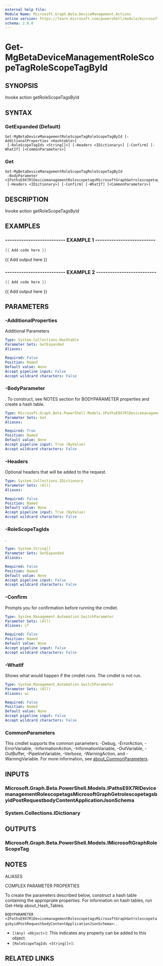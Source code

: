 ```yaml
---
external help file:
Module Name: Microsoft.Graph.Beta.DeviceManagement.Actions
online version: https://learn.microsoft.com/powershell/module/microsoft.graph.beta.devicemanagement.actions/get-mgbetadevicemanagementrolescopetagrolescopetagbyid
schema: 2.0.0
---
```


# Get-MgBetaDeviceManagementRoleScopeTagRoleScopeTagById

## SYNOPSIS
Invoke action getRoleScopeTagsById

## SYNTAX

### GetExpanded (Default)
```
Get-MgBetaDeviceManagementRoleScopeTagRoleScopeTagById [-AdditionalProperties <Hashtable>]
 [-RoleScopeTagIds <String[]>] [-Headers <IDictionary>] [-Confirm] [-WhatIf] [<CommonParameters>]
```

### Get
```
Get-MgBetaDeviceManagementRoleScopeTagRoleScopeTagById
 -BodyParameter <IPathsE9X7RlDevicemanagementRolescopetagsMicrosoftGraphGetrolescopetagsbyidPostRequestbodyContentApplicationJsonSchema>
 [-Headers <IDictionary>] [-Confirm] [-WhatIf] [<CommonParameters>]
```

## DESCRIPTION
Invoke action getRoleScopeTagsById

## EXAMPLES

### -------------------------- EXAMPLE 1 --------------------------
```powershell
{{ Add code here }}
```

{{ Add output here }}

### -------------------------- EXAMPLE 2 --------------------------
```powershell
{{ Add code here }}
```

{{ Add output here }}

## PARAMETERS

### -AdditionalProperties
Additional Parameters

```yaml
Type: System.Collections.Hashtable
Parameter Sets: GetExpanded
Aliases:

Required: False
Position: Named
Default value: None
Accept pipeline input: False
Accept wildcard characters: False
```

### -BodyParameter
.
To construct, see NOTES section for BODYPARAMETER properties and create a hash table.

```yaml
Type: Microsoft.Graph.Beta.PowerShell.Models.IPathsE9X7RlDevicemanagementRolescopetagsMicrosoftGraphGetrolescopetagsbyidPostRequestbodyContentApplicationJsonSchema
Parameter Sets: Get
Aliases:

Required: True
Position: Named
Default value: None
Accept pipeline input: True (ByValue)
Accept wildcard characters: False
```

### -Headers
Optional headers that will be added to the request.

```yaml
Type: System.Collections.IDictionary
Parameter Sets: (All)
Aliases:

Required: False
Position: Named
Default value: None
Accept pipeline input: True (ByValue)
Accept wildcard characters: False
```

### -RoleScopeTagIds
.

```yaml
Type: System.String[]
Parameter Sets: GetExpanded
Aliases:

Required: False
Position: Named
Default value: None
Accept pipeline input: False
Accept wildcard characters: False
```

### -Confirm
Prompts you for confirmation before running the cmdlet.

```yaml
Type: System.Management.Automation.SwitchParameter
Parameter Sets: (All)
Aliases: cf

Required: False
Position: Named
Default value: None
Accept pipeline input: False
Accept wildcard characters: False
```

### -WhatIf
Shows what would happen if the cmdlet runs.
The cmdlet is not run.

```yaml
Type: System.Management.Automation.SwitchParameter
Parameter Sets: (All)
Aliases: wi

Required: False
Position: Named
Default value: None
Accept pipeline input: False
Accept wildcard characters: False
```

### CommonParameters
This cmdlet supports the common parameters: -Debug, -ErrorAction, -ErrorVariable, -InformationAction, -InformationVariable, -OutVariable, -OutBuffer, -PipelineVariable, -Verbose, -WarningAction, and -WarningVariable. For more information, see [about_CommonParameters](http://go.microsoft.com/fwlink/?LinkID=113216).

## INPUTS

### Microsoft.Graph.Beta.PowerShell.Models.IPathsE9X7RlDevicemanagementRolescopetagsMicrosoftGraphGetrolescopetagsbyidPostRequestbodyContentApplicationJsonSchema

### System.Collections.IDictionary

## OUTPUTS

### Microsoft.Graph.Beta.PowerShell.Models.IMicrosoftGraphRoleScopeTag

## NOTES

ALIASES

COMPLEX PARAMETER PROPERTIES

To create the parameters described below, construct a hash table containing the appropriate properties. For information on hash tables, run Get-Help about_Hash_Tables.


`BODYPARAMETER <IPathsE9X7RlDevicemanagementRolescopetagsMicrosoftGraphGetrolescopetagsbyidPostRequestbodyContentApplicationJsonSchema>`: .
  - `[(Any) <Object>]`: This indicates any property can be added to this object.
  - `[RoleScopeTagIds <String[]>]`: 

## RELATED LINKS

